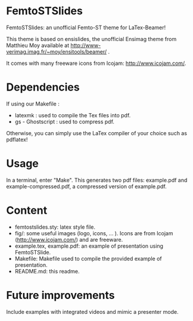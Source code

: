 FemtoSTSlides
==================

FemtoSTSlides: an unofficial Femto-ST theme for LaTex-Beamer!

This theme is based on ensislides, the unofficial Ensimag theme from Matthieu Moy available at http://www-verimag.imag.fr/~moy/ensitools/beamer/ .

It comes with many freeware icons from Icojam: http://www.icojam.com/.

# Dependencies
If using our Makefile :
- latexmk : used to compile the Tex files into pdf.
- gs - Ghostscript : used to compress pdf.

Otherwise, you can simply use the LaTex compiler of your choice such as pdflatex!

# Usage
In a terminal, enter "Make". This generates two pdf files: example.pdf and example-compressed.pdf, a compressed version of example.pdf.

# Content
- femtostslides.sty: latex style file.
- fig/: some useful images (logo, icons, ... ). Icons are from Icojam (http://www.icojam.com/) and are freeware.
- example.tex, example.pdf: an example of presentation using FemtoSTSlide.
- Makefile: Makefile used to compile the provided example of presentation.
- README.md: this readme.

# Future improvements

Include examples with integrated videos and mimic a presenter mode.
